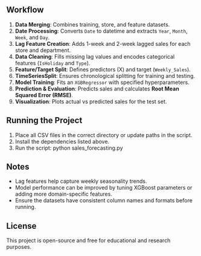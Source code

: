 
## Workflow
1. **Data Merging**: Combines training, store, and feature datasets.
2. **Date Processing**: Converts `Date` to datetime and extracts `Year`, `Month`, `Week`, and `Day`.
3. **Lag Feature Creation**: Adds 1-week and 2-week lagged sales for each store and department.
4. **Data Cleaning**: Fills missing lag values and encodes categorical features (`IsHoliday` and `Type`).
5. **Feature/Target Split**: Defines predictors (X) and target (`Weekly_Sales`).
6. **TimeSeriesSplit**: Ensures chronological splitting for training and testing.
7. **Model Training**: Fits an `XGBRegressor` with specified hyperparameters.
8. **Prediction & Evaluation**: Predicts sales and calculates **Root Mean Squared Error (RMSE)**.
9. **Visualization**: Plots actual vs predicted sales for the test set.

## Running the Project
1. Place all CSV files in the correct directory or update paths in the script.
2. Install the dependencies listed above.
3. Run the script:
   python sales_forecasting.py

## Notes
- Lag features help capture weekly seasonality trends.
- Model performance can be improved by tuning XGBoost parameters or adding more domain-specific features.
- Ensure the datasets have consistent column names and formats before running.

## License
This project is open-source and free for educational and research purposes.

